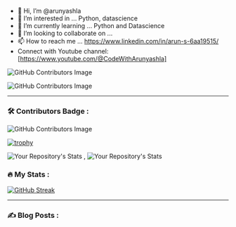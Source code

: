 - 👋 Hi, I’m @arunyashla
- 👀 I’m interested in ... Python, datascience
- 🌱 I’m currently learning ... Python and Datascience
- 💞️ I’m looking to collaborate on ...
- 📫 How to reach me ... https://www.linkedin.com/in/arun-s-6aa19515/
-  Connect with Youtube channel: [https://www.youtube.com/@CodeWithArunyashla]




![GitHub Contributors Image](https://img.shields.io/badge/%20Jupyter%20Notebook%20-expert-red)

![GitHub Contributors Image](https://img.shields.io/badge/%20python%20-expert-blue)


---

### :hammer_and_wrench: Contributors Badge : 

![GitHub Contributors Image](https://contrib.rocks/image?repo=arunyashla/FLIGHT-PRICE-PREDICTION)



[![trophy](https://github-profile-trophy.vercel.app/?username=arunyashla&theme=gruvbox)](https://github.com/arunyashla/github-profile-trophy)

![Your Repository's Stats](https://github-readme-stats.vercel.app/api/top-langs/?username=arunyashla&theme=blue-green) , ![Your Repository's Stats](https://github-readme-stats.vercel.app/api?username=arunyashla&show_icons=true&theme=blue-green)


### :fire: My Stats :


[![GitHub Streak](http://github-readme-streak-stats.herokuapp.com?user=arunyashla&theme=dark&hide_border=true&date_format=M%20j%5B%2C%20Y%5D)](https://git.io/streak-stats)





---

### :writing_hand: Blog Posts :


<!---
arunyashla/arunyashla is a ✨ special ✨ repository because its `README.md` (this file) appears on your GitHub profile.
You can click the Preview link to take a look at your changes.
--->
